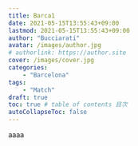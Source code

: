 ```yaml
---
title: Barca1
date: 2021-05-15T13:55:43+09:00
lastmod: 2021-05-15T13:55:43+09:00
author: "Bucciarati"
avatar: /images/author.jpg
# authorlink: https://author.site
cover: /images/cover.jpg
categories:
    - "Barcelona"
tags: 
    - "Match"
draft: true
toc: true # table of contents 目次
autoCollapseToc: false
---
```


aaaa
